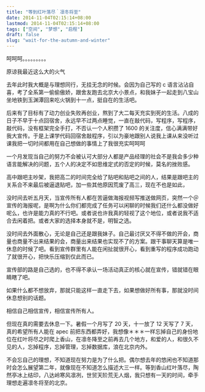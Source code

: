 ```yaml
---
title: "等到红叶落尽｀凛冬将至"
date: 2014-11-04T02:15:14+08:00
lastmod: 2014-11-04T02:15:14+08:00
tags: ["空间", "梦想", "启程"]
draft: false
slug: "wait-for-the-autumn-and-winter"
---
```


呵呵呵。。。。。。。。。

原谅我最近这么大的火气

去年此时我大概是与理想同行，无挂无念的时候。会因为自己写的 c 语言沾沾自喜，考了全系第一偷偷傲娇，跟舍友跑去北京大小景点，和我妹子一起走到八宝山坐地铁到玉渊潭回来吃火锅到十一点，挺自在的生活吧。

后来有了目标有了动力创业失败再创业，熬到了大二每天充实到死的生活。八成的日子不早于十点回宿舍，永远早不过两点睡觉，一直在敲代码，写程序，写程序，敲代码，没有框架完全手打，不否认一个人积攒了 1600 的关注度，信心满满带好我大宣传。于是上课学代码回宿舍敲程序，引以为豪地跟别人说我上课从来没听过课我把一切时间都用在自己想做的事情上了我很充实呵呵呵

一个月发现当自己的努力不会被认可大部分人都是产品经理的社会不是我会多少种语言能解决的问题，五个人的决定不如思维定式的否定的时候，莫名的挫败感。

高中跟吧主吵架，我把高二的时间完全给了贴吧和贴吧之间的人，结果是跟吧主的关系合不来最后被逼退贴吧，加一些其他原因荒废了高三，现在不也是如此，

没时间去听五月天，当宣传所有人都在苦逼做海报视频写推送做网页，突然一个＠宣传的海报呢，是啊为什么你们都完成了任务可以闲聊的时候我们还什么都没做好呢么，也许是能力真的不行吧。或者说也许我真的轻视了这个地位，或者说我不适合去闲着把。或者大家的选择本身就不是，明智之选。

没时间去外面散心，无论是自己还是跟我妹子。自己最讨厌又不得不做的开会，商量也商量不出来结果的会，商量出来结果也实现不了的方案。跟干事聊天算是唯一休息的时候了吧。看到宣传群里有人能在闲扯就很开心，看到重写的程序成功跑动了就很开心，把快乐压缩到仅此而已。

宣传部的路是自己选的，也不得不承认一场活动真正的核心就在宣传，错就错在眼睛瞎了吧。

如果什么都不想放弃，那就只能这样一直走下去，如果想做好所有事，那就没时间休息想别的话题。

相信自己相信宣传，相信宣传所有人。

但现在真的需要去休息一下。暑假一个月写了 20 天，十一放了 12 天写了 7 天，真的希望所有人能在 apec 前把东西都弄好，我想像＊＊＊一样忘掉自己的身份地位在红叶将尽之时爬上香山，在凛冬降至之前再去几个地方，和爱的人，和很久不见的人，忘掉程序，忘掉管理，忘掉数据库，浪在北京内外。

不会忘自己的理想，不知道现在努力是为了什么把。偶尔想去年的悠闲也不知道那时会怎么展望第二年，就像现在不知道怎么描述大三一样。等到香山红叶落尽，陶然亭冰上结印，八达岭寒风凛冽，世贸天阶荒无人烟，我只想有一天的时间，牵手理想走遍凛冬将至的北京。
